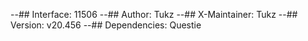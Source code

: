--## Interface: 11506
--## Author: Tukz
--## X-Maintainer: Tukz
--## Version: v20.456
--## Dependencies: Questie
